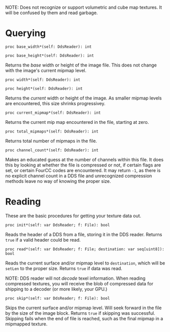 NOTE: Does not recognize or support volumetric and cube map textures. It will be confused by them and read garbage.

# Querying

`proc base_width*(self: DdsReader): int`

`proc base_height*(self: DdsReader): int`

Returns the *base* width or height of the image file. This does not change with the image's current mipmap level.

`proc width*(self: DdsReader): int`

`proc height*(self: DdsReader): int`

Returns the *current* width or height of the image. As smaller mipmap levels are encountered, this size shrinks progressivey.

`proc current_mipmap*(self: DdsReader): int`

Returns the current mip map encountered in the file, starting at zero.

`proc total_mipmaps*(self: DdsReader): int`

Returns total number of mipmaps in the file.

`proc channel_count*(self: DdsReader): int`

Makes an educated guess at the number of channels within this file. It does this by looking at whether the file is compressed or not, if certain flags are set, or certain FourCC codes are encountered. It may return `-1`, as there is no explicit channel count in a DDS file and unrecognized compression methods leave no way of knowing the proper size.

# Reading
These are the basic procedures for getting your texture data out.

`proc init*(self: var DdsReader; f: File): bool`

Reads the header of a DDS from a file, storing it in the DDS reader. Returns `true` if a valid header could be read.

`proc read*(self: var DdsReader; f: File; destination: var seq[uint8]): bool`

Reads the current surface and/or mipmap level to `destination`, which will be `setLen` to the proper size. Returns `true` if data was read.

NOTE: DDS reader will not *decode* texel information. When reading compressed textures, you will receive the blob of compressed data for shipping to a decoder (or more likely, your GPU.)

`proc skip*(self: var DdsReader; f: File): bool`

Skips the current surface and/or mipmap level. Will seek forward in the file by the size of the image block. Returns `true` if skipping was successful. Skipping fails when the end of file is reached, such as the final mipmap in a mipmapped texture.

